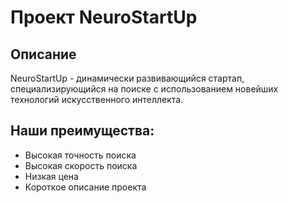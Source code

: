 # Проект NeuroStartUp

## Описание
NeuroStartUp - динамически развивающийся стартап, специализирующийся на поиске с использованием новейших технологий искусственного интеллекта.

## Наши преимущества:

* Высокая точность поиска
* Высокая скорость поиска
* Низкая цена
* Короткое описание проекта
